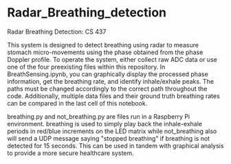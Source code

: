 # Radar_Breathing_detection
Radar Breathing Detection: CS 437

This system is designed to detect breathing using radar to measure stomach micro-movements using the phase obtained from the phase Doppler profile. To operate the system, either collect raw ADC data or use one of the four preexisting files within this repository. In BreathSensing.ipynb, you can graphically display the processed phase information, get the breathing rate, and identify inhale/exhale peaks. The paths must be changed accordingly to the correct path throughout the code. Additionally, multiple data files and their ground truth breathing rates can be compared in the last cell of this notebook.

breathing.py and not_breathing.py are files run in a Raspberry Pi environment. breathing is used to simply play back the inhale-exhale periods in red/blue increments on the LED matrix while not_breathing also will send a UDP message saying "stopped breathing" if breathing is not detected for 15 seconds. This can be used in tandem with graphical analysis to provide a more secure healthcare system.
